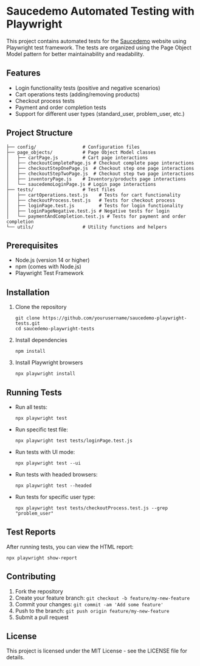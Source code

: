 # Saucedemo Automated Testing with Playwright

This project contains automated tests for the [Saucedemo](https://www.saucedemo.com/) website using Playwright test framework. The tests are organized using the Page Object Model pattern for better maintainability and readability.

## Features

- Login functionality tests (positive and negative scenarios)
- Cart operations tests (adding/removing products)
- Checkout process tests
- Payment and order completion tests
- Support for different user types (standard_user, problem_user, etc.)

## Project Structure

```
├── config/                 # Configuration files
├── page_objects/           # Page Object Model classes
│   ├── cartPage.js         # Cart page interactions
│   ├── checkoutCompletePage.js # Checkout complete page interactions
│   ├── checkoutStepOnePage.js  # Checkout step one page interactions
│   ├── checkoutStepTwoPage.js  # Checkout step two page interactions
│   ├── inventoryPage.js    # Inventory/products page interactions
│   └── saucedemoLoginPage.js # Login page interactions
├── tests/                  # Test files
│   ├── cartOperations.test.js    # Tests for cart functionality
│   ├── checkoutProcess.test.js   # Tests for checkout process
│   ├── loginPage.test.js         # Tests for login functionality
│   ├── loginPageNegative.test.js # Negative tests for login
│   └── paymentAndCompletion.test.js # Tests for payment and order completion
└── utils/                  # Utility functions and helpers
```

## Prerequisites

- Node.js (version 14 or higher)
- npm (comes with Node.js)
- Playwright Test Framework

## Installation

1. Clone the repository
   ```
   git clone https://github.com/yourusername/saucedemo-playwright-tests.git
   cd saucedemo-playwright-tests
   ```

2. Install dependencies
   ```
   npm install
   ```

3. Install Playwright browsers
   ```
   npx playwright install
   ```

## Running Tests

- Run all tests:
  ```
  npx playwright test
  ```

- Run specific test file:
  ```
  npx playwright test tests/loginPage.test.js
  ```

- Run tests with UI mode:
  ```
  npx playwright test --ui
  ```

- Run tests with headed browsers:
  ```
  npx playwright test --headed
  ```

- Run tests for specific user type:
  ```
  npx playwright test tests/checkoutProcess.test.js --grep "problem_user"
  ```

## Test Reports

After running tests, you can view the HTML report:

```
npx playwright show-report
```

## Contributing

1. Fork the repository
2. Create your feature branch: `git checkout -b feature/my-new-feature`
3. Commit your changes: `git commit -am 'Add some feature'`
4. Push to the branch: `git push origin feature/my-new-feature`
5. Submit a pull request

## License

This project is licensed under the MIT License - see the LICENSE file for details.
